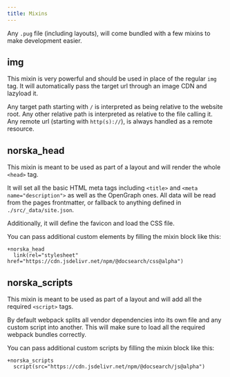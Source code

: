 ```yaml
---
title: Mixins
---
```


Any `.pug` file (including layouts), will come bundled with a few mixins to make
development easier.

## img

This mixin is very powerful and should be used in place of the regular `img`
tag. It will automatically pass the target url through an image CDN and lazyload
it.

Any target path starting with `/` is interpreted as being relative to the
website root. Any other relative path is interpreted as relative to the file
calling it. Any remote url (starting with `http(s)://`), is always handled as
a remote resource.

## norska_head

This mixin is meant to be used as part of a layout and will render the whole
`<head>` tag.

It will set all the basic HTML meta tags including `<title>` and `<meta
name="description">` as well as the OpenGraph ones. All data will be read from the pages frontmatter, or fallback to anything
defined in `./src/_data/site.json`.

Additionally, it will define the favicon and load the CSS file.

You can pass additional custom elements by filling the mixin block like this:

```pug
+norska_head
  link(rel="stylesheet" href="https://cdn.jsdelivr.net/npm/@docsearch/css@alpha")
```

## norska_scripts

This mixin is meant to be used as part of a layout and will add all the required
`<script>` tags.

By default webpack splits all vendor dependencies into its own file and any
custom script into another. This will make sure to load all the required webpack
bundles correctly.

You can pass additional custom scripts by filling the mixin block like this:

```pug
+norska_scripts
  script(src="https://cdn.jsdelivr.net/npm/@docsearch/js@alpha")
```
